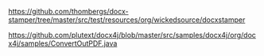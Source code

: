 

https://github.com/thombergs/docx-stamper/tree/master/src/test/resources/org/wickedsource/docxstamper

https://github.com/plutext/docx4j/blob/master/src/samples/docx4j/org/docx4j/samples/ConvertOutPDF.java